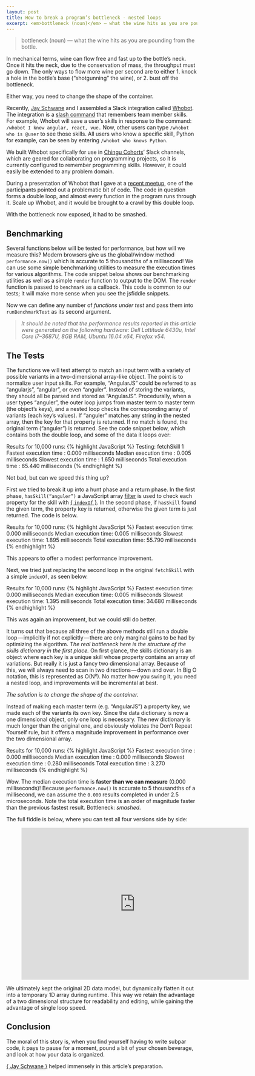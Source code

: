 ```yaml
---
layout: post
title: How to break a program’s bottleneck - nested loops
excerpt: <em>bottleneck (noun)</em> — what the wine hits as you are pounding from the bottle.
---
```


> bottleneck (noun) — what the wine hits as you are pounding from the bottle.

In mechanical terms, wine can flow free and fast up to the bottle’s neck. Once it hits the neck, due to the conservation of mass, the throughput must go down. The only ways to flow more wine per second are to either 1. knock a hole in the bottle’s base (“shotgunning” the wine), or 2. bust off the bottleneck.

Either way, you need to change the shape of the container.

Recently, [Jay Schwane](https://medium.com/u/c76756b9e066) and I assembled a Slack integration called [Whobot](http://belcurv.com/whobot). The integration is a [slash command](https://api.slack.com/slash-commands) that remembers team member skills. For example, Whobot will save a user’s skills in response to the command: `/whobot I know angular, react, vue.`  Now, other users can type `/whobot who is @user` to see those skills. All users who know a specific skill, Python for example, can be seen by entering `/whobot who knows Python`.

We built Whobot specifically for use in [Chingu Cohorts](https://tropicalchancer.github.io/projectus/)’ Slack channels, which are geared for collaborating on programming projects, so it is currently configured to remember programming skills. However, it could easily be extended to any problem domain.

During a presentation of Whobot that I gave at a [recent meetup](https://www.meetup.com/nodejs-philly/), one of the participants pointed out a problematic bit of code. The code in question forms a double loop, and almost every function in the program runs through it. Scale up Whobot, and it would be brought to a crawl by this double loop.

With the bottleneck now exposed, it had to be smashed.

## Benchmarking

Several functions below will be tested for performance, but how will we measure this? Modern browsers give us the global/window method `performance.now()` which is accurate to 5 thousandths of a millisecond! We can use some simple benchmarking utilities to measure the execution times for various algorithms. The code snippet below shows our benchmarking utilities as well as a simple `render` function to output to the DOM. The `render` function is passed to `benchmark` as a callback. This code is common to our tests; it will make more sense when you see the jsfiddle snippets.

<script src="https://gist.github.com/peterjmartinson/1ffd188efe45c9de700d86e63f431889.js"></script>

Now we can define any number of _functions under test_ and pass them into `runBenchmarkTest` as its second argument.

> _It should be noted that the performance results reported in this article were generated on the following hardware: Dell Lattitude 6430u, Intel Core i7–3687U, 8GB RAM, Ubuntu 16.04 x64, Firefox v54._

## The Tests

The functions we will test attempt to match an input term with a variety of possible variants in a two-dimensional array-like object. The point is to normalize user input skills. For example, “AngularJS” could be referred to as “angularjs”, “angular”, or even “anguler”. Instead of storing the variants, they should all be parsed and stored as “AngularJS”. Procedurally, when a user types “anguler”, the outer loop jumps from master term to master term (the object’s keys), and a nested loop checks the corresponding array of variants (each key’s values). If “anguler” matches any string in the nested array, then the key for that property is returned. If no match is found, the original term (“anguler”) is returned. See the code snippet below, which contains both the double loop, and some of the data it loops over:

<script src="https://gist.github.com/peterjmartinson/a7186142e6ee667809ff238a68c59b36.js"></script>

Results for 10,000 runs:
{% highlight JavaScript %}
Testing: fetchSkill 1
Fastest execution time :  0.000 milliseconds
Median execution time  :  0.005 milliseconds
Slowest execution time :  1.650 milliseconds
Total execution time   : 65.440 milliseconds
{% endhighlight %}

Not bad, but can we speed this thing up?

First we tried to break it up into a hunt phase and a return phase. In the first phase, `hasSkill(“anguler”)` a JavaScript array [filter](https://developer.mozilla.org/en-US/docs/Web/JavaScript/Reference/Global_Objects/Array/filter) is used to check each property for the skill with [{ `indexOf` }](https://developer.mozilla.org/en-US/docs/Web/JavaScript/Reference/Global_Objects/String/indexOf).  In the second phase, if `hasSkill` found the given term, the property key is returned, otherwise the given term is just returned. The code is below.

<script src="https://gist.github.com/peterjmartinson/a95e46c15d19ab893b1faa888e960113.js"></script>

Results for 10,000 runs:
{% highlight JavaScript %}
Fastest execution time:  0.000 milliseconds
Median execution time:   0.005 milliseconds
Slowest execution time:  1.895 milliseconds
Total execution time:   55.790 milliseconds
{% endhighlight %}

This appears to offer a modest performance improvement.

Next, we tried just replacing the second loop in the original `fetchSkill` with a simple `indexOf`, as seen below.

<script src="https://gist.github.com/peterjmartinson/5a63adcfa2be4fa06d552b496fa78b1e.js"></script>

Results for 10,000 runs:
{% highlight JavaScript %}
Fastest execution time:  0.000 milliseconds
Median execution time:   0.005 milliseconds
Slowest execution time:  1.395 milliseconds
Total execution time:   34.680 milliseconds
{% endhighlight %}

This was again an improvement, but we could still do better.

It turns out that because all three of the above methods still run a double loop — implicitly if not explicitly — there are only marginal gains to be had by optimizing the algorithm.  *The real bottleneck here is the structure of the skills dictionary in the first place.*  On first glance, the skills dictionary is an object where each key is a unique skill whose property contains an array of variations. But really it is just a fancy two dimensional array. Because of this, we will always need to scan in two directions — down and over. In Big O notation, this is represented as O(N²). No matter how you swing it, you need a nested loop, and improvements will be incremental at best.

_The solution is to change the shape of the container._

Instead of making each master term (e.g. “AngularJS”) a property key, we made each of the variants its own key. Since the data dictionary is now a one dimensional object, only one loop is necessary. The new dictionary is much longer than the original one, and obviously violates the Don’t Repeat Yourself rule, but it offers a magnitude improvement in performance over the two dimensional array.

<script src="https://gist.github.com/peterjmartinson/ef02073bbfc8430b261cd1059e7dc457.js"></script>

Results for 10,000 runs:
{% highlight JavaScript %}
Fastest execution time : 0.000 milliseconds
Median execution time  : 0.000 milliseconds
Slowest execution time : 0.280 milliseconds
Total execution time   : 3.270 milliseconds
{% endhighlight %}

Wow. The median execution time is **faster than we can measure** (0.000 milliseconds)! Because `performance.now()` is accurate to 5 thousandths of a millisecond, we can assume the `0.000` results completed in under 2.5 microseconds. Note the total execution time is an order of magnitude faster than the previous fastest result.  Bottleneck: _smashed_.

The full fiddle is below, where you can test all four versions side by side:

<figure name="041c" id="041c" class="graf graf--figure graf--iframe graf-after--p">
<iframe src="https://jsfiddle.net/j8stx7sh/21/embedded/" width="600" height="400" frameborder="0" scrolling="no">
</iframe>
</figure>

We ultimately kept the original 2D data model, but dynamically flatten it out into a temporary 1D array during runtime. This way we retain the advantage of a two dimensional structure for readability and editing, while gaining the advantage of single loop speed.

## Conclusion

The moral of this story is, when you find yourself having to write subpar code, it pays to pause for a moment, pound a bit of your chosen beverage, and look at how your data is organized.

[{ Jay Schwane }](https://medium.com/u/c76756b9e066) helped immensely in this article’s preparation.
